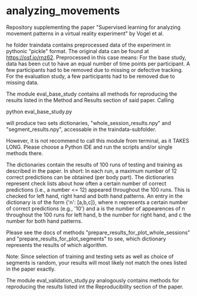 # analyzing_movements
Repository supplementing the paper "Supervised learning for analyzing movement patterns in  a virtual reality experiment" by Vogel et al.

he folder traindata contains preprocessed data of the experiment in pythonic "pickle" format. The original data can be found at https://osf.io/rnz62. Preprocessed in this case means:
For the base study, data has been cut to have an equal number of time points per participant. A few participants had to be removed due to missing or defective tracking. 
For the evaluation study, a few participants had to be removed due to missing data. 

The module eval_base_study contains all methods for reproducing the results listed in the Method and Results section of said paper. 
Calling

python eval_base_study.py

will produce two sets dictionaries, "whole_session_results.npy" and "segment_results.npy", accessable in the traindata-subfolder.
 
However, it is not recommend to call this module from terminal, as it TAKES LONG. Please choose a Python IDE and run the scripts and/or single methods there.

The dictionaries contain the results
of 100 runs of testing and training as described in the paper. In short:
In each run, a maximum number of 12 correct predictions can be obtained (per body part).
The dictionaries represent check lists about how often a certain number of correct predictions (i.e., a number <= 12) appeared throughout the 100 runs.
This is checked for left hand, right hand and both hand patterns.
An entry in the dictionary is of the form {'n': [a,b,c]}, where n represents a certain number of correct predictions (e.g., '10') and a is the number of appearences of n 
throughout the 100 runs for left hand, b the number for right hand, and c the number for both hand patterns. 

Please see the docs of methods "prepare_results_for_plot_whole_sessions" and "prepare_results_for_plot_segments" to see, which dictionary represents the results of which
algorithm. 

Note: Since selection of training and testing sets as well as choice of segments is random, your results will most likely not match the ones listed in the paper exactly. 

The module eval_validation_study.py analogously contains methods for reproducing the results listed int the Reproducibility section of the paper. 
